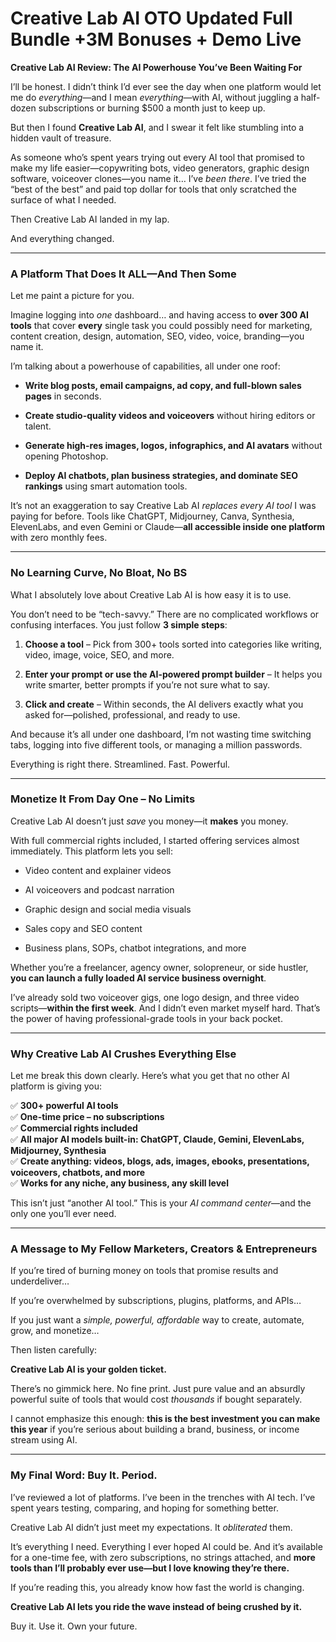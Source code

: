 # Creative Lab AI OTO Updated Full Bundle +3M Bonuses + Demo Live
<p class="" data-start="260" data-end="329"><strong data-start="260" data-end="329">Creative Lab AI Review: The AI Powerhouse You’ve Been Waiting For</strong></p>
<p class="" data-start="331" data-end="547">I’ll be honest. I didn’t think I’d ever see the day when one platform would let me do <em data-start="417" data-end="429">everything</em>—and I mean <em data-start="441" data-end="453">everything</em>—with AI, without juggling a half-dozen subscriptions or burning $500 a month just to keep up.</p>
<p class="" data-start="549" data-end="654">But then I found <strong data-start="566" data-end="585">Creative Lab AI</strong>, and I swear it felt like stumbling into a hidden vault of treasure.</p>
<p class="" data-start="656" data-end="970">As someone who’s spent years trying out every AI tool that promised to make my life easier—copywriting bots, video generators, graphic design software, voiceover clones—you name it… I’ve <em data-start="843" data-end="855">been there</em>. I’ve tried the “best of the best” and paid top dollar for tools that only scratched the surface of what I needed.</p>
<p class="" data-start="972" data-end="1010">Then Creative Lab AI landed in my lap.</p>
<p class="" data-start="1012" data-end="1035">And everything changed.</p>


<hr class="" data-start="1037" data-end="1040" />

<h3 class="" data-start="1042" data-end="1091"><strong data-start="1046" data-end="1091">A Platform That Does It ALL—And Then Some</strong></h3>
<p class="" data-start="1093" data-end="1124">Let me paint a picture for you.</p>
<p class="" data-start="1126" data-end="1357">Imagine logging into <em data-start="1147" data-end="1152">one</em> dashboard… and having access to <strong data-start="1185" data-end="1206">over 300 AI tools</strong> that cover <strong data-start="1218" data-end="1227">every</strong> single task you could possibly need for marketing, content creation, design, automation, SEO, video, voice, branding—you name it.</p>
<p class="" data-start="1359" data-end="1426">I’m talking about a powerhouse of capabilities, all under one roof:</p>

<ul data-start="1428" data-end="1803">
 	<li class="" data-start="1428" data-end="1516">
<p class="" data-start="1430" data-end="1516"><strong data-start="1430" data-end="1504">Write blog posts, email campaigns, ad copy, and full-blown sales pages</strong> in seconds.</p>
</li>
 	<li class="" data-start="1517" data-end="1600">
<p class="" data-start="1519" data-end="1600"><strong data-start="1519" data-end="1566">Create studio-quality videos and voiceovers</strong> without hiring editors or talent.</p>
</li>
 	<li class="" data-start="1601" data-end="1695">
<p class="" data-start="1603" data-end="1695"><strong data-start="1603" data-end="1668">Generate high-res images, logos, infographics, and AI avatars</strong> without opening Photoshop.</p>
</li>
 	<li class="" data-start="1696" data-end="1803">
<p class="" data-start="1698" data-end="1803"><strong data-start="1698" data-end="1773">Deploy AI chatbots, plan business strategies, and dominate SEO rankings</strong> using smart automation tools.</p>
</li>
</ul>
<p class="" data-start="1805" data-end="2053">It’s not an exaggeration to say Creative Lab AI <em data-start="1853" data-end="1877">replaces every AI tool</em> I was paying for before. Tools like ChatGPT, Midjourney, Canva, Synthesia, ElevenLabs, and even Gemini or Claude—<strong data-start="1991" data-end="2029">all accessible inside one platform</strong> with zero monthly fees.</p>


<hr class="" data-start="2055" data-end="2058" />

<h3 class="" data-start="2060" data-end="2102"><strong data-start="2064" data-end="2102">No Learning Curve, No Bloat, No BS</strong></h3>
<p class="" data-start="2104" data-end="2174">What I absolutely love about Creative Lab AI is how easy it is to use.</p>
<p class="" data-start="2176" data-end="2306">You don’t need to be “tech-savvy.” There are no complicated workflows or confusing interfaces. You just follow <strong data-start="2287" data-end="2305">3 simple steps</strong>:</p>

<ol data-start="2308" data-end="2690">
 	<li class="" data-start="2308" data-end="2424">
<p class="" data-start="2311" data-end="2424"><strong data-start="2311" data-end="2328">Choose a tool</strong> – Pick from 300+ tools sorted into categories like writing, video, image, voice, SEO, and more.</p>
</li>
 	<li class="" data-start="2425" data-end="2563">
<p class="" data-start="2428" data-end="2563"><strong data-start="2428" data-end="2486">Enter your prompt or use the AI-powered prompt builder</strong> – It helps you write smarter, better prompts if you’re not sure what to say.</p>
</li>
 	<li class="" data-start="2564" data-end="2690">
<p class="" data-start="2567" data-end="2690"><strong data-start="2567" data-end="2587">Click and create</strong> – Within seconds, the AI delivers exactly what you asked for—polished, professional, and ready to use.</p>
</li>
</ol>
<p class="" data-start="2692" data-end="2838">And because it’s all under one dashboard, I’m not wasting time switching tabs, logging into five different tools, or managing a million passwords.</p>
<p class="" data-start="2840" data-end="2895">Everything is right there. Streamlined. Fast. Powerful.</p>


<hr class="" data-start="2897" data-end="2900" />

<h3 class="" data-start="2902" data-end="2946"><strong data-start="2906" data-end="2946">Monetize It From Day One – No Limits</strong></h3>
<p class="" data-start="2948" data-end="3017">Creative Lab AI doesn’t just <em data-start="2977" data-end="2983">save</em> you money—it <strong data-start="2997" data-end="3006">makes</strong> you money.</p>
<p class="" data-start="3019" data-end="3133">With full commercial rights included, I started offering services almost immediately. This platform lets you sell:</p>

<ul data-start="3135" data-end="3335">
 	<li class="" data-start="3135" data-end="3171">
<p class="" data-start="3137" data-end="3171">Video content and explainer videos</p>
</li>
 	<li class="" data-start="3172" data-end="3209">
<p class="" data-start="3174" data-end="3209">AI voiceovers and podcast narration</p>
</li>
 	<li class="" data-start="3210" data-end="3251">
<p class="" data-start="3212" data-end="3251">Graphic design and social media visuals</p>
</li>
 	<li class="" data-start="3252" data-end="3280">
<p class="" data-start="3254" data-end="3280">Sales copy and SEO content</p>
</li>
 	<li class="" data-start="3281" data-end="3335">
<p class="" data-start="3283" data-end="3335">Business plans, SOPs, chatbot integrations, and more</p>
</li>
</ul>
<p class="" data-start="3337" data-end="3474">Whether you’re a freelancer, agency owner, solopreneur, or side hustler, <strong data-start="3410" data-end="3473">you can launch a fully loaded AI service business overnight</strong>.</p>
<p class="" data-start="3476" data-end="3692">I’ve already sold two voiceover gigs, one logo design, and three video scripts—<strong data-start="3555" data-end="3580">within the first week</strong>. And I didn’t even market myself hard. That’s the power of having professional-grade tools in your back pocket.</p>


<hr class="" data-start="3694" data-end="3697" />

<h3 class="" data-start="3699" data-end="3750"><strong data-start="3703" data-end="3750">Why Creative Lab AI Crushes Everything Else</strong></h3>
<p class="" data-start="3752" data-end="3844">Let me break this down clearly. Here’s what you get that no other AI platform is giving you:</p>
<p class="" data-start="3846" data-end="4214">✅ <strong data-start="3848" data-end="3874">300+ powerful AI tools</strong><br data-start="3874" data-end="3877" />✅ <strong data-start="3879" data-end="3916">One-time price – no subscriptions</strong><br data-start="3916" data-end="3919" />✅ <strong data-start="3921" data-end="3951">Commercial rights included</strong><br data-start="3951" data-end="3954" />✅ <strong data-start="3956" data-end="4048">All major AI models built-in: ChatGPT, Claude, Gemini, ElevenLabs, Midjourney, Synthesia</strong><br data-start="4048" data-end="4051" />✅ <strong data-start="4053" data-end="4155">Create anything: videos, blogs, ads, images, ebooks, presentations, voiceovers, chatbots, and more</strong><br data-start="4155" data-end="4158" />✅ <strong data-start="4160" data-end="4214">Works for any niche, any business, any skill level</strong></p>
<p class="" data-start="4216" data-end="4318">This isn’t just “another AI tool.” This is your <em data-start="4264" data-end="4283">AI command center</em>—and the only one you’ll ever need.</p>


<hr class="" data-start="4320" data-end="4323" />

<h3 class="" data-start="4325" data-end="4391"><strong data-start="4329" data-end="4391">A Message to My Fellow Marketers, Creators &amp; Entrepreneurs</strong></h3>
<p class="" data-start="4393" data-end="4473">If you’re tired of burning money on tools that promise results and underdeliver…</p>
<p class="" data-start="4475" data-end="4544">If you’re overwhelmed by subscriptions, plugins, platforms, and APIs…</p>
<p class="" data-start="4546" data-end="4640">If you just want a <em data-start="4565" data-end="4595">simple, powerful, affordable</em> way to create, automate, grow, and monetize…</p>
<p class="" data-start="4642" data-end="4664">Then listen carefully:</p>
<p class="" data-start="4666" data-end="4708"><strong data-start="4666" data-end="4708">Creative Lab AI is your golden ticket.</strong></p>
<p class="" data-start="4710" data-end="4855">There’s no gimmick here. No fine print. Just pure value and an absurdly powerful suite of tools that would cost <em data-start="4822" data-end="4833">thousands</em> if bought separately.</p>
<p class="" data-start="4857" data-end="5022">I cannot emphasize this enough: <strong data-start="4889" data-end="4943">this is the best investment you can make this year</strong> if you’re serious about building a brand, business, or income stream using AI.</p>


<hr class="" data-start="5024" data-end="5027" />

<h3 class="" data-start="5029" data-end="5067"><strong data-start="5033" data-end="5067">My Final Word: Buy It. Period.</strong></h3>
<p class="" data-start="5069" data-end="5212">I’ve reviewed a lot of platforms. I’ve been in the trenches with AI tech. I’ve spent years testing, comparing, and hoping for something better.</p>
<p class="" data-start="5214" data-end="5286">Creative Lab AI didn’t just meet my expectations. It <em data-start="5267" data-end="5280">obliterated</em> them.</p>
<p class="" data-start="5288" data-end="5514">It’s everything I need. Everything I ever hoped AI could be. And it’s available for a one-time fee, with zero subscriptions, no strings attached, and <strong data-start="5438" data-end="5514">more tools than I’ll probably ever use—but I love knowing they’re there.</strong></p>
<p class="" data-start="5516" data-end="5588">If you’re reading this, you already know how fast the world is changing.</p>
<p class="" data-start="5590" data-end="5664"><strong data-start="5590" data-end="5664">Creative Lab AI lets you ride the wave instead of being crushed by it.</strong></p>
<p class="" data-start="5666" data-end="5698">Buy it. Use it. Own your future.</p>
